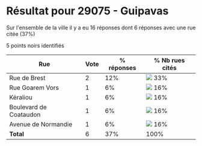 # Résultat pour 29075 - Guipavas

Sur l'ensemble de la ville il y a eu 16 réponses dont 6 réponses avec une rue citée (37%)

5 points noirs identifiés

| Rue | Vote | % réponses | % Nb rues cités|
|-----|------|------------|----------------|
| Rue de Brest | 2 | 12% | <img src="../../img/bar_33.gif" />&nbsp;33%|
| Rue Goarem Vors | 1 | 6% | <img src="../../img/bar_16.gif" />&nbsp;16%|
| Kéraliou | 1 | 6% | <img src="../../img/bar_16.gif" />&nbsp;16%|
| Boulevard de Coataudon | 1 | 6% | <img src="../../img/bar_16.gif" />&nbsp;16%|
| Avenue de Normandie | 1 | 6% | <img src="../../img/bar_16.gif" />&nbsp;16%|
| **Total** | 6 | 37% | 100%|
